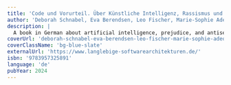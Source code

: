 ```yaml
---
title: 'Code und Vorurteil. Über Künstliche Intelligenz, Rassismus und Antisemitismus'
author: 'Deborah Schnabel, Eva Berendsen, Leo Fischer, Marie-Sophie Adeoso (Hg.)'
description: |
  A book in German about artificial intelligence, prejudice, and antisemitism featuring articles by Marie-Sophie Adeoso, Hadi Asghari, Katharina Baumgartner, Matthias J. Becker, Eva Berendsen, Kave Bulambo, Jan Fillies, Leo Fischer, Jürgen Geuter, Berit Glanz, Marie Kilg, Ingmar Mundt, Matthias Quent, Deborah Schnabel, Laura Schelenz, Hito Steyerl, Jessica Wulf, and Theresa Züger.
coverUrl: 'deborah-schnabel-eva-berendsen-leo-fischer-marie-sophie-adeoso-code-und-vorurteil.jpg'
coverClassName: 'bg-blue-slate'
externalUrl: 'https://www.langlebige-softwarearchitekturen.de/'
isbn: '9783957325891'
language: 'de'
pubYear: 2024
---
```

